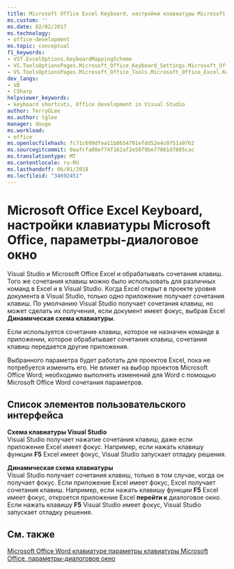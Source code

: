 ```yaml
---
title: Microsoft Office Excel Keyboard, настройки клавиатуры Microsoft Office, параметры-диалоговое окно
ms.custom: ''
ms.date: 02/02/2017
ms.technology:
- office-development
ms.topic: conceptual
f1_keywords:
- VST.ExcelOptions.KeyboardMappingScheme
- VS.ToolsOptionsPages.Microsoft_Office_Keyboard_Settings.Microsoft_Office_Excel_Keyboard
- VS.ToolsOptionsPages.Microsoft_Office_Tools.Microsoft_Office_Excel.Keyboard
dev_langs:
- VB
- CSharp
helpviewer_keywords:
- keyboard shortcuts, Office development in Visual Studio
author: TerryGLee
ms.author: tglee
manager: douge
ms.workload:
- office
ms.openlocfilehash: fc71c699dfea11b8654791efdd52e4c0751a9762
ms.sourcegitcommit: 0aafcfa08ef74f162af2e5079be77061d7885cac
ms.translationtype: MT
ms.contentlocale: ru-RU
ms.lasthandoff: 06/01/2018
ms.locfileid: "34692451"
---
```

# <a name="microsoft-office-excel-keyboard-microsoft-office-keyboard-settings-options-dialog-box"></a>Microsoft Office Excel Keyboard, настройки клавиатуры Microsoft Office, параметры-диалоговое окно
  Visual Studio и Microsoft Office Excel и обрабатывать сочетания клавиш. Того же сочетания клавиш можно было использовать для различных команд в Excel и в Visual Studio. Когда Excel открыт в проекте уровня документа в Visual Studio, только одно приложение получает сочетания клавиш. По умолчанию Visual Studio получает сочетания клавиш, но может сделать их получения, если документ имеет фокус, выбрав Excel **Динамическая схема клавиатуры**.  
  
 Если используется сочетание клавиш, которое не назначен команде в приложении, которое обрабатывает сочетания клавиш, сочетания клавиш передается другие приложения.  
  
 Выбранного параметра будет работать для проектов Excel, пока не потребуется изменить его. Не влияет на выбор проектов Microsoft Office Word; необходимо выполнять изменений для Word с помощью Microsoft Office Word сочетания параметров.  
  
## <a name="uielement-list"></a>Список элементов пользовательского интерфейса  
 **Схема клавиатуры Visual Studio**  
 Visual Studio получает нажатие сочетания клавиш, даже если приложение Excel имеет фокус. Например, если нажать клавишу функции **F5** Excel имеет фокус, Visual Studio запускает отладку решения.  
  
 **Динамическая схема клавиатуры**  
 Visual Studio получает сочетания клавиш, только в том случае, когда он получает фокус. Если приложение Excel имеет фокус, Excel получает сочетания клавиш. Например, если нажать клавишу функции **F5** Excel имеет фокус, откроется приложение Excel **перейти к** диалоговое окно. Если нажать клавишу **F5** Visual Studio имеет фокус, Visual Studio запускает отладку решения.  
  
## <a name="see-also"></a>См. также  
 [Microsoft Office Word клавиатуре параметры клавиатуры Microsoft Office, параметры-диалоговое окно](../vsto/microsoft-office-word-keyboard-microsoft-office-keyboard-settings-options-dialog-box.md)  
  
  